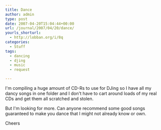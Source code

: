 ```yaml
---
title: Dance
author: admin
type: post
date: 2007-04-20T15:04:44+00:00
url: /journal/2007/04/20/dance/
yourls_shorturl:
  - http://lobban.org/i/8q
categories:
  - Stuff
tags:
  - dancing
  - djing
  - music
  - request

---
```

I'm compiling a huge amount of CD-Rs to use for DJing so I have all my dancy songs in one folder and I don't have to cart around loads of my real CDs and get them all scratched and stolen.

But I'm looking for more. Can anyone recommend some good songs guaranteed to make you dance that I might not already know or own.

Cheers